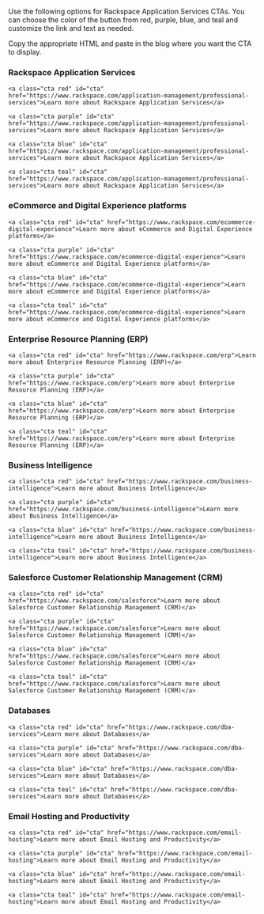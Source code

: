 Use the following options for Rackspace Application Services CTAs. You can
choose the color of the button from red, purple, blue, and teal and
customize the link and text as needed.

Copy the appropriate HTML and paste in the blog where you want the CTA to
display.

### Rackspace Application Services

    <a class="cta red" id="cta" href="https://www.rackspace.com/application-management/professional-services">Learn more about Rackspace Application Services</a>

    <a class="cta purple" id="cta" href="https://www.rackspace.com/application-management/professional-services">Learn more about Rackspace Application Services</a>

    <a class="cta blue" id="cta" href="https://www.rackspace.com/application-management/professional-services">Learn more about Rackspace Application Services</a>

    <a class="cta teal" id="cta" href="https://www.rackspace.com/application-management/professional-services">Learn more about Rackspace Application Services</a>


### eCommerce and Digital Experience platforms

    <a class="cta red" id="cta" href="https://www.rackspace.com/ecommerce-digital-experience">Learn more about eCommerce and Digital Experience platforms</a>

    <a class="cta purple" id="cta" href="https://www.rackspace.com/ecommerce-digital-experience">Learn more about eCommerce and Digital Experience platforms</a>

    <a class="cta blue" id="cta" href="https://www.rackspace.com/ecommerce-digital-experience">Learn more about eCommerce and Digital Experience platforms</a>

    <a class="cta teal" id="cta" href="https://www.rackspace.com/ecommerce-digital-experience">Learn more about eCommerce and Digital Experience platforms</a>


### Enterprise Resource Planning (ERP)

    <a class="cta red" id="cta" href="https://www.rackspace.com/erp">Learn more about Enterprise Resource Planning (ERP)</a>

    <a class="cta purple" id="cta" href="https://www.rackspace.com/erp">Learn more about Enterprise Resource Planning (ERP)</a>

    <a class="cta blue" id="cta" href="https://www.rackspace.com/erp">Learn more about Enterprise Resource Planning (ERP)</a>

    <a class="cta teal" id="cta" href="https://www.rackspace.com/erp">Learn more about Enterprise Resource Planning (ERP)</a>


### Business Intelligence

    <a class="cta red" id="cta" href="https://www.rackspace.com/business-intelligence">Learn more about Business Intelligence</a>

    <a class="cta purple" id="cta" href="https://www.rackspace.com/business-intelligence">Learn more about Business Intelligence</a>

    <a class="cta blue" id="cta" href="https://www.rackspace.com/business-intelligence">Learn more about Business Intelligence</a>

    <a class="cta teal" id="cta" href="https://www.rackspace.com/business-intelligence">Learn more about Business Intelligence</a>


### Salesforce Customer Relationship Management (CRM)

    <a class="cta red" id="cta" href="https://www.rackspace.com/salesforce">Learn more about Salesforce Customer Relationship Management (CRM)</a>

    <a class="cta purple" id="cta" href="https://www.rackspace.com/salesforce">Learn more about Salesforce Customer Relationship Management (CRM)</a>

    <a class="cta blue" id="cta" href="https://www.rackspace.com/salesforce">Learn more about Salesforce Customer Relationship Management (CRM)</a>

    <a class="cta teal" id="cta" href="https://www.rackspace.com/salesforce">Learn more about Salesforce Customer Relationship Management (CRM)</a>


### Databases

    <a class="cta red" id="cta" href="https://www.rackspace.com/dba-services">Learn more about Databases</a>

    <a class="cta purple" id="cta" href="https://www.rackspace.com/dba-services">Learn more about Databases</a>

    <a class="cta blue" id="cta" href="https://www.rackspace.com/dba-services">Learn more about Databases</a>

    <a class="cta teal" id="cta" href="https://www.rackspace.com/dba-services">Learn more about Databases</a>


### Email Hosting and Productivity

    <a class="cta red" id="cta" href="https://www.rackspace.com/email-hosting">Learn more about Email Hosting and Productivity</a>

    <a class="cta purple" id="cta" href="https://www.rackspace.com/email-hosting">Learn more about Email Hosting and Productivity</a>

    <a class="cta blue" id="cta" href="https://www.rackspace.com/email-hosting">Learn more about Email Hosting and Productivity</a>

    <a class="cta teal" id="cta" href="https://www.rackspace.com/email-hosting">Learn more about Email Hosting and Productivity</a>
